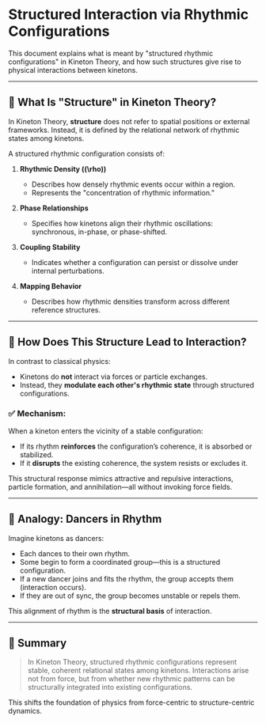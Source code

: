 # Structured Interaction via Rhythmic Configurations

This document explains what is meant by "structured rhythmic configurations" in Kineton Theory, and how such structures give rise to physical interactions between kinetons.

---

## 🧩 What Is "Structure" in Kineton Theory?

In Kineton Theory, **structure** does not refer to spatial positions or external frameworks. Instead, it is defined by the relational network of rhythmic states among kinetons.

A structured rhythmic configuration consists of:

1. **Rhythmic Density (\(\rho\))**
   - Describes how densely rhythmic events occur within a region.
   - Represents the "concentration of rhythmic information."

2. **Phase Relationships**
   - Specifies how kinetons align their rhythmic oscillations: synchronous, in-phase, or phase-shifted.

3. **Coupling Stability**
   - Indicates whether a configuration can persist or dissolve under internal perturbations.

4. **Mapping Behavior**
   - Describes how rhythmic densities transform across different reference structures.

---

## 🔄 How Does This Structure Lead to Interaction?

In contrast to classical physics:
- Kinetons do **not** interact via forces or particle exchanges.
- Instead, they **modulate each other's rhythmic state** through structured configurations.

### ✅ Mechanism:
When a kineton enters the vicinity of a stable configuration:
- If its rhythm **reinforces** the configuration’s coherence, it is absorbed or stabilized.
- If it **disrupts** the existing coherence, the system resists or excludes it.

This structural response mimics attractive and repulsive interactions, particle formation, and annihilation—all without invoking force fields.

---

## 🧠 Analogy: Dancers in Rhythm

Imagine kinetons as dancers:
- Each dances to their own rhythm.
- Some begin to form a coordinated group—this is a structured configuration.
- If a new dancer joins and fits the rhythm, the group accepts them (interaction occurs).
- If they are out of sync, the group becomes unstable or repels them.

This alignment of rhythm is the **structural basis** of interaction.

---

## 🧬 Summary

> In Kineton Theory, structured rhythmic configurations represent stable, coherent relational states among kinetons. Interactions arise not from force, but from whether new rhythmic patterns can be structurally integrated into existing configurations.

This shifts the foundation of physics from force-centric to structure-centric dynamics.
